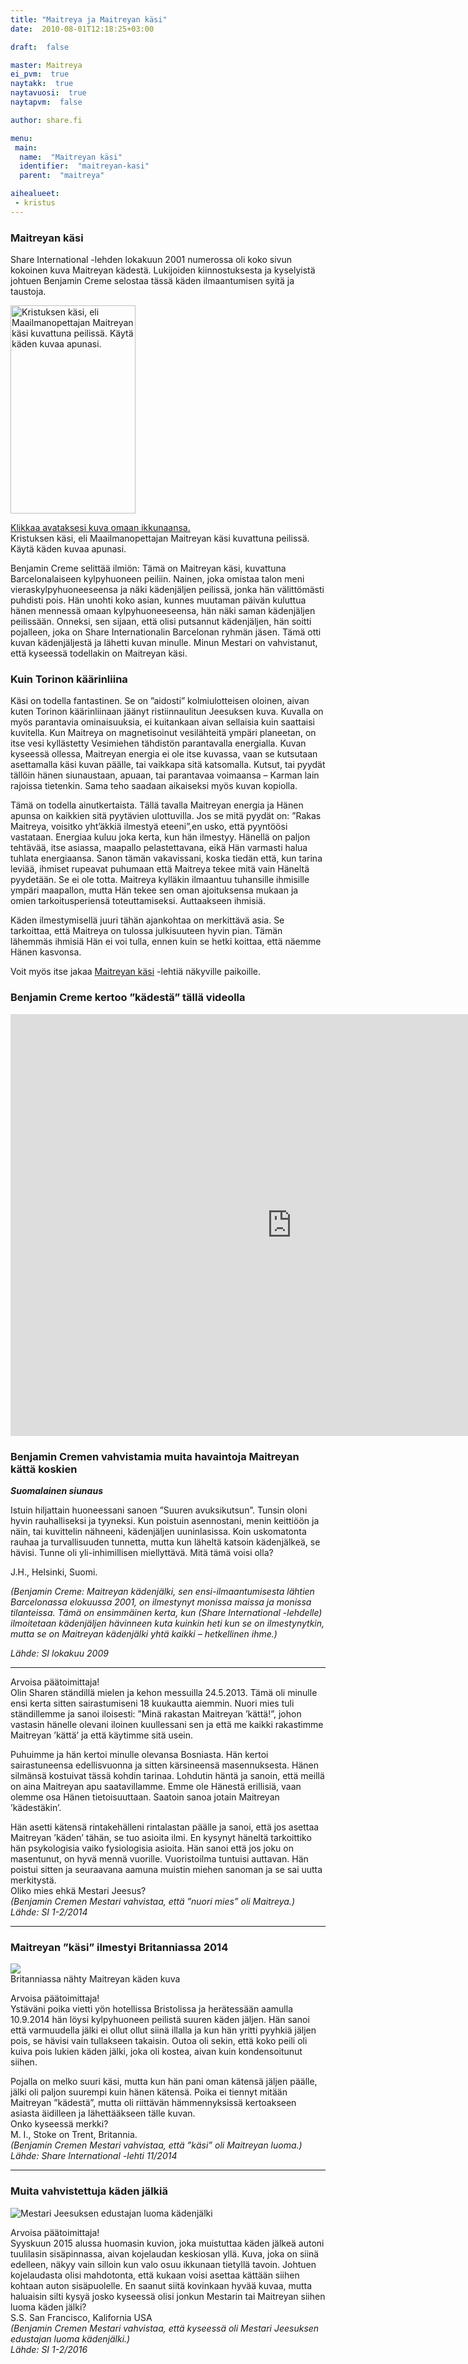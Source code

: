 ```yaml
---
title: "Maitreya ja Maitreyan käsi"
date:  2010-08-01T12:18:25+03:00

draft:  false

master: Maitreya
ei_pvm:  true
naytakk:  true
naytavuosi:  true
naytapvm:  false

author: share.fi

menu:
 main:
  name:  "Maitreyan käsi"
  identifier:  "maitreyan-kasi"
  parent:  "maitreya"

aihealueet:
 - kristus
---
```


<h3>Maitreyan käsi</h3>
<p>Share International -lehden lokakuun 2001 numerossa oli koko sivun kokoinen kuva Maitreyan kädestä. Lukijoiden kiinnostuksesta ja kyselyistä johtuen Benjamin Creme selostaa tässä käden ilmaantumisen syitä ja taustoja.<br>
<div class="alignright pc55"><img src="https://sharefi-cdn.sirv.com/sharefi/maitreyanisokasi2.jpg?scale.width=200&scale.height=333" width="200" height="333" alt="Kristuksen käsi, eli Maailmanopettajan Maitreyan käsi kuvattuna peilissä. Käytä käden kuvaa apunasi." />
<p><a href="https://sharefi-cdn.sirv.com/sharefi/maitreyanisokasi2.jpg" target="_blank">Klikkaa avataksesi kuva omaan ikkunaansa.</a><br />Kristuksen käsi, eli Maailmanopettajan Maitreyan käsi kuvattuna peilissä. Käytä käden kuvaa apunasi. </p>
</div>
<p>Benjamin Creme selittää ilmiön: Tämä on Maitreyan käsi, kuvattuna Barcelonalaiseen kylpyhuoneen peiliin. Nainen, joka omistaa talon meni vieraskylpyhuoneeseensa ja näki kädenjäljen peilissä, jonka hän välittömästi puhdisti pois. Hän unohti koko asian, kunnes muutaman päivän kuluttua hänen mennessä omaan kylpyhuoneeseensa, hän näki saman kädenjäljen peilissään. Onneksi, sen sijaan, että olisi putsannut kädenjäljen, hän soitti pojalleen, joka on Share Internationalin Barcelonan ryhmän jäsen. Tämä otti kuvan kädenjäljestä ja lähetti kuvan minulle. Minun Mestari on vahvistanut, että kyseessä todellakin on Maitreyan käsi.</p>
<h3>Kuin Torinon käärinliina</h3>
<p>Käsi on todella fantastinen. Se on ”aidosti” kolmiulotteisen oloinen, aivan kuten Torinon käärinliinaan jäänyt ristiinnaulitun Jeesuksen kuva. Kuvalla on myös parantavia ominaisuuksia, ei kuitankaan aivan sellaisia kuin saattaisi kuvitella. Kun Maitreya on magnetisoinut vesilähteitä ympäri planeetan, on itse vesi kyllästetty Vesimiehen tähdistön parantavalla energialla. Kuvan kyseessä ollessa, Maitreyan energia ei ole itse kuvassa, vaan se kutsutaan asettamalla käsi kuvan päälle, tai vaikkapa sitä katsomalla. Kutsut, tai pyydät tällöin hänen siunaustaan, apuaan, tai parantavaa voimaansa – Karman lain rajoissa tietenkin. Sama teho saadaan aikaiseksi myös kuvan kopiolla.</p>
<p>Tämä on todella ainutkertaista. Tällä tavalla Maitreyan energia ja Hänen apunsa on kaikkien sitä pyytävien ulottuvilla. Jos se mitä pyydät on: ”Rakas Maitreya, voisitko yht’äkkiä ilmestyä eteeni”,en usko, että pyyntöösi vastataan. Energiaa kuluu joka kerta, kun hän ilmestyy. Hänellä on paljon tehtävää, itse asiassa, maapallo pelastettavana, eikä Hän varmasti halua tuhlata energiaansa. Sanon tämän vakavissani, koska tiedän että, kun tarina leviää, ihmiset rupeavat puhumaan että Maitreya tekee mitä vain Häneltä pyydetään. Se ei ole totta. Maitreya kylläkin ilmaantuu tuhansille ihmisille ympäri maapallon, mutta Hän tekee sen oman ajoituksensa mukaan ja omien tarkoitusperiensä toteuttamiseksi. Auttaakseen ihmisiä.</p>
<p>Käden ilmestymisellä juuri tähän ajankohtaa on merkittävä asia. Se tarkoittaa, että Maitreya on tulossa julkisuuteen hyvin pian. Tämän lähemmäs ihmisiä Hän ei voi tulla, ennen kuin se hetki koittaa, että näemme Hänen kasvonsa.</p>
<p>Voit myös itse jakaa&nbsp;<a title="Maitreyan käsi -kuva" href="/kirjallisuus/maitreyan-kasi/" target="_blank">Maitreyan käsi</a> -lehtiä näkyville paikoille.</p>
<h3>Benjamin Creme kertoo ”kädestä” tällä videolla</h3>
<p><iframe src="https://player.vimeo.com/video/48135866" allowfullscreen="allowfullscreen" width="900" height="675" frameborder="0"></iframe></p>
<h3>Benjamin Cremen vahvistamia muita havaintoja Maitreyan kättä koskien</h3>
<p><strong><em>Suomalainen siunaus</em></strong></p>
<p>Istuin hiljattain huoneessani sanoen ”Suuren avuksikutsun”. Tunsin oloni hyvin rauhalliseksi ja tyyneksi. Kun poistuin asennostani, menin keittiöön ja näin, tai kuvittelin nähneeni, kädenjäljen uuninlasissa. Koin uskomatonta rauhaa ja turvallisuuden tunnetta, mutta kun läheltä katsoin kädenjälkeä, se hävisi. Tunne oli yli-inhimillisen miellyttävä. Mitä tämä voisi olla?</p>
<p>J.H., Helsinki, Suomi.</p>
<p><em>(Benjamin Creme: Maitreyan kädenjälki, sen ensi-ilmaantumisesta lähtien Barcelonassa elokuussa 2001, on ilmestynyt monissa maissa ja monissa tilanteissa. Tämä on ensimmäinen kerta, kun (Share International -lehdelle) ilmoitetaan kädenjäljen hävinneen kuta kuinkin heti kun se on ilmestynytkin, mutta se on Maitreyan kädenjälki yhtä kaikki – hetkellinen ihme.)</em></p>
<p><em>Lähde: SI lokakuu 2009</em></p>
<hr>
Arvoisa päätoimittaja!<br>
Olin Sharen ständillä mielen ja kehon messuilla 24.5.2013. Tämä oli minulle ensi kerta sitten sairastumiseni 18 kuukautta aiemmin. Nuori mies tuli ständillemme ja sanoi iloisesti: ”Minä rakastan Maitreyan ’kättä!”, johon vastasin hänelle olevani iloinen kuullessani sen ja että me kaikki rakastimme Maitreyan ’kättä’ ja että käytimme sitä usein.<p></p>
<p>Puhuimme ja hän kertoi minulle olevansa Bosniasta. Hän kertoi sairastuneensa edellisvuonna ja sitten kärsineensä masennuksesta. Hänen silmänsä kostuivat tässä kohdin tarinaa. Lohdutin häntä ja sanoin, että meillä on aina Maitreyan apu saatavillamme. Emme ole Hänestä erillisiä, vaan olemme osa Hänen tietoisuuttaan. Saatoin sanoa jotain Maitreyan ’kädestäkin’.</p>
<p>Hän asetti kätensä rintakehälleni rintalastan päälle ja sanoi, että jos asettaa Maitreyan ’käden’ tähän, se tuo asioita ilmi. En kysynyt häneltä tarkoittiko hän psykologisia vaiko fysiologisia asioita. Hän sanoi että jos joku on masentunut, on hyvä mennä vuorille. Vuoristoilma tuntuisi auttavan. Hän poistui sitten ja seuraavana aamuna muistin miehen sanoman ja se sai uutta merkitystä.<br>
Oliko mies ehkä Mestari Jeesus?<br>
<em>(Benjamin Cremen Mestari vahvistaa, että ”nuori mies” oli Maitreya.)</em><br>
<em>Lähde: SI 1-2/2014</em></p>
<hr>
<h3>Maitreyan ”käsi” ilmestyi Britanniassa 2014</h3>
<p class="alignright pc35"> <img src="https://sharefi-cdn.sirv.com/sharefi/maitreyan-kasi-2014-11-britanniassa.jpg" /><br />Britanniassa nähty Maitreyan käden kuva</p>
<p>Arvoisa päätoimittaja!<br>
Ystäväni poika vietti yön hotellissa Bristolissa ja herätessään aamulla 10.9.2014 hän löysi kylpyhuoneen peilistä suuren käden jäljen. Hän sanoi että varmuudella jälki ei ollut ollut siinä illalla ja kun hän yritti pyyhkiä jäljen pois, se hävisi vain tullakseen takaisin. Outoa oli sekin, että koko peili oli kuiva pois lukien käden jälki, joka oli kostea, aivan kuin kondensoitunut siihen.</p>
<p>Pojalla on melko suuri käsi, mutta kun hän pani oman kätensä jäljen päälle, jälki oli paljon suurempi kuin hänen kätensä. Poika ei tiennyt mitään Maitreyan ”kädestä”, mutta oli riittävän hämmennyksissä kertoakseen asiasta äidilleen ja lähettääkseen tälle kuvan.<br>
Onko kyseessä merkki?<br>
M. I., Stoke on Trent, Britannia.<br>
<em>(Benjamin Cremen Mestari vahvistaa, että ”käsi” oli Maitreyan luoma.)</em><br>
<em>Lähde: Share International -lehti 11/2014</em></p>
<hr>
<h3>Muita vahvistettuja käden jälkiä</h3>
<p class="alignright pc45"><img src="https://sharefi-cdn.sirv.com/sharefi/kadenjalki-tuulilasissa-si-2016-01-285x300.jpg" alt="Mestari Jeesuksen edustajan luoma kädenjälki" /></p>
<p>Arvoisa päätoimittaja!<br>
Syyskuun 2015 alussa huomasin kuvion, joka muistuttaa käden jälkeä autoni tuulilasin sisäpinnassa, aivan kojelaudan keskiosan yllä. Kuva, joka on siinä edelleen, näkyy vain silloin kun valo osuu ikkunaan tietyllä tavoin. Johtuen kojelaudasta olisi mahdotonta, että kukaan voisi asettaa kättään siihen kohtaan auton sisäpuolelle. En saanut siitä kovinkaan hyvää kuvaa, mutta haluaisin silti kysyä josko kyseessä olisi jonkun Mestarin tai Maitreyan siihen luoma käden jälki?<br>
S.S. San Francisco, Kalifornia USA<br>
<em>(Benjamin Cremen Mestari vahvistaa, että kyseessä oli Mestari Jeesuksen edustajan luoma kädenjälki.)</em><br>
<em>Lähde: SI 1-2/2016</em></p>